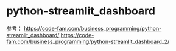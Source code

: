 # python-streamlit_dashboard


参考：
https://code-fam.com/business_programming/python-streamlit_dashboard/
https://code-fam.com/business_programming/python-streamlit_dashboard_2/
